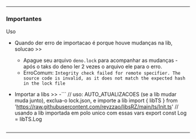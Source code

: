 
---
### Importantes

Uso
- Quando der erro de importacao é porque houve mudanças na lib, solucao >>
  - Apague seu arquivo `deno.lock` para acompanhar as mudanças - após o taks do deno ler 2 vezes o arquivo ele para o erro.
  - ErroComum: `Integrity check failed for remote specifier. The source code is invalid, as it does not match the expected hash in the lock file`
- Importar a libs >>
  -```
  // uso: AUTO_ATUALIZACOES (se a lib mudar muda junto), exclua-o lock.json, e importe a lib
import { libTS } from 'https://raw.githubusercontent.com/reyzzao/libsRZ/main/ts/Init.ts'
// usando a lib importada em polo unico com essas vars
export const Log = libTS.Log

  ```

---